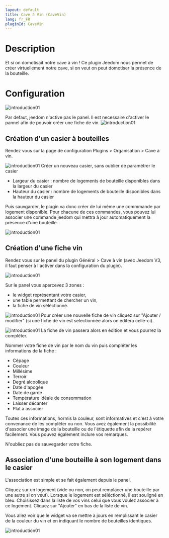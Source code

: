 ```yaml
---
layout: default
title: Cave à Vin (CaveVin)
lang: fr_FR
pluginId: CaveVin
---
```


Description
===

Et si on domotisait notre cave à vin !
Ce plugin Jeedom nous permet de créer virtuellement notre cave, si on veut on peut domotiser la présence de la bouteille.

Configuration
===

![introduction01](../images/pluginConfiguration.jpg)


Par defaut, jeedom n'active pas le panel.
Il est necessaire d'activer le pannel afin de pouvoir créer une fiche de vin.
![introduction01](../images/activePanel.jpg)

Création d'un casier à bouteilles
---

Rendez vous sur la page de configuration Plugins > Organisation > Cave à vin.

![introduction01](../images/Lien_Configuration.jpg)
Créer un nouveau casier, sans oublier de paramétrer le casier

* Largeur du casier : nombre de logements de bouteille disponibles dans la largeur du casier
* Hauteur du casier : nombre de logements de bouteille disponibles dans la hauteur du casier

Puis sauvgarder, le plugin va donc créer de lui même une commmande par logement disponible.
Pour chacune de ces commandes, vous pouvez lui associer une commande jeedom qui mettra à jour automatiquement la présence d'une bouteille.

![introduction01](../images/Configuration.jpg)

Création d'une fiche vin
---

Rendez vous sur le panel du plugin Général > Cave à vin (avec Jeedom V3, il faut penser à l'activer dans la configuration du plugin).

![introduction01](../images/Lien_Panel.jpg)

Sur le panel vous apercevez 3 zones :

* le widget représentant votre casier,
* une table permettant de chercher un vin,
* la fiche de vin séléctionné.

![introduction01](../images/Panel.jpg)
Pour créer une nouvelle fiche de vin cliquez sur "Ajouter / modifier" (si une fiche de vin est selectionnée alors on éditera celle-ci).

![introduction01](../images/FicheVin.jpg)
La fiche de vin passera alors en édition et vous pourrez la compléter.

Nommer votre fiche de vin par le nom du vin puis compléter les informations de la fiche :

* Cépage
* Couleur
* Millésime
* Terroir
* Degré alcoolique
* Date d'apogée
* Date de garde
* Température idéale de consommation
* Laisser décanter
* Plat à associer

Toutes ces informations, hormis la couleur, sont informatives et c'est à votre convenance de les compléter ou non.
Vous avez également la possibilité d'associer une image de la bouteille ou de l'étiquette afin de la repérer facilement.
Vous pouvez également inclure vos remarques.

N'oubliez pas de sauvegarder votre fiche.

Association d'une bouteille à son logement dans le casier
---

L'association est simple et se fait également depuis le panel.

Cliquez sur un logement (vide ou non, on peut remplacer une bouteille par une autre si on veut).
Lorsque le logement est séléctionné, il est souligné en bleu.
Choisissez dans la liste de vos vins celui que vous voulez associer à ce logement.
Cliquez sur "Ajouter" en bas de la liste de vin.

Vous allez voir que le widget va se mettre à jours en remplissant le casier de la couleur du vin et en indiquant le nombre de bouteilles identiques.

![introduction01](../images/Widget.jpg)
